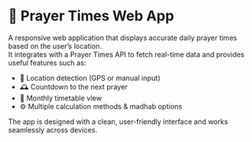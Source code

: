 # 🕌 Prayer Times Web App

A responsive web application that displays accurate daily prayer times based on the user’s location.  
It integrates with a Prayer Times API to fetch real-time data and provides useful features such as:

- 📍 Location detection (GPS or manual input)  
- 🕰 Countdown to the next prayer  
- 📅 Monthly timetable view  
- ⚙️ Multiple calculation methods & madhab options 

The app is designed with a clean, user-friendly interface and works seamlessly across devices.
